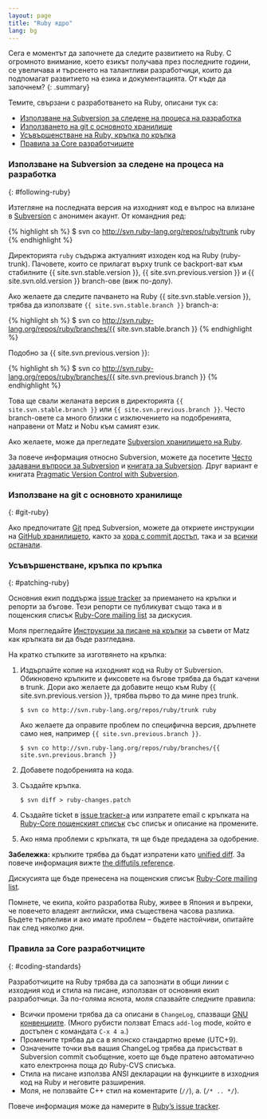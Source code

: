 ```yaml
---
layout: page
title: "Ruby ядро"
lang: bg
---
```


Сега е моментът да започнете да следите развитието на Ruby. С огромното
внимание, което езикът получава през последните години, се увеличава и
търсенето на талантливи разработчици, които да подпомагат развитието на езика и
документацията. От къде да започнем?
{: .summary}

Темите, свързани с разработването на Ruby, описани тук са:

* [Използване на Subversion за следене на процеса на разработка](#following-ruby)
* [Използването на git с основното хранилище](#git-ruby)
* [Усъвършенстване на Ruby, кръпка по кръпка](#patching-ruby)
* [Правила за Core разработчиците](#coding-standards)

### Използване на Subversion за следене на процеса на разработка
{: #following-ruby}

Изтегляне на последната версия на изходният код е въпрос на влизане в
[Subversion][1] с анонимен акаунт. От командния ред:

{% highlight sh %}
$ svn co http://svn.ruby-lang.org/repos/ruby/trunk ruby
{% endhighlight %}

Директорията `ruby` съдържа актуалният изходен код на Ruby (ruby-trunk).
Пачовете, които се прилагат върху trunk се backport-ват към стабилните
{{ site.svn.stable.version }}, {{ site.svn.previous.version }}
и {{ site.svn.old.version }} branch-ове (виж по-долу).

Ако желаете да следите пачването на Ruby {{ site.svn.stable.version }},
трябва да използвате `{{ site.svn.stable.branch }}` branch-a:

{% highlight sh %}
$ svn co http://svn.ruby-lang.org/repos/ruby/branches/{{ site.svn.stable.branch }}
{% endhighlight %}

Подобно за {{ site.svn.previous.version }}:

{% highlight sh %}
$ svn co http://svn.ruby-lang.org/repos/ruby/branches/{{ site.svn.previous.branch }}
{% endhighlight %}

Това ще свали желанaта версия в директорията `{{ site.svn.stable.branch }}` или
`{{ site.svn.previous.branch }}`. Често branch-овете са много близки с
изключението на подобренията, направени от Matz и Nobu към самият език.

Ако желаeте, може да прегледате [Subversion хранилището на Ruby][2].

За повече информация относно Subversion, можете да посетите [Често задавани
въпроси за Subversion][3] и [книгата за Subversion][4]. Друг вариaнт
е книгата [Pragmatic Version Control with Subversion][5].

### Използване на git с основното хранилище
{: #git-ruby}

Ако предпочитате [Git][6] пред Subversion, можете да откриете инструкции
на [GitHub хранилището][7], както за [хора с commit достъп][8], така и за
[всички останали][9].

### Усъвършенстване, кръпка по кръпка
{: #patching-ruby}

Основния екип поддържа [issue tracker][10] за приемането на кръпки и
репорти за бъгове. Тези репорти се публикуват също така и в пощенския
списък [Ruby-Core mailing list][mailing-lists] за дискусия.

Моля прегледайте [Инструкции за писане на кръпки][11] за съвети от Matz
как кръпката ви да бъде разгледана.

На кратко стъпките за изготвянето на кръпка:

1.  Издърпайте копие на изходният код на Ruby от Subversion. Обикновено
    кръпките и фиксовете на бъгове трябва да бъдат качени в trunk. Дори
    ако желаете да добавите нещо към Ruby {{ site.svn.previous.version }},
    трябва първо то да мине през trunk.

        $ svn co http://svn.ruby-lang.org/repos/ruby/trunk ruby

    Ако желаете да оправите проблем по специфична версия, дръпнете само нея,
    например `{{ site.svn.previous.branch }}`.

        $ svn co http://svn.ruby-lang.org/repos/ruby/branches/{{ site.svn.previous.branch }}

2.  Добавете подобренията на кода.

3.  Създайте кръпка.

        $ svn diff > ruby-changes.patch

4.  Създайте ticket в [issue tracker-а][10] или изпратете email с кръпката
    на [Ruby-Core пощенският списък][mailing-lists] със списък и описание
    на промените.

5.  Ако няма проблеми с кръпката, тя ще бъде предадена за одобрение.

**Забележка:** кръпките трябва да бъдат изпратени като [unified diff][12].
За повече информация вижте [the diffutils reference][13].

Дискусията ще бъде пренесена на пощенския списък
[Ruby-Core mailing list][mailing-lists].

Помнете, че екипа, който разработва Ruby, живее в Япония и въпреки, че
повечето владеят английски, има съществена часова разлика. Бъдете
търпеливи и ако имате проблем – бъдете настойчиви, опитайте пак след
няколко дни.

### Правила за Core разработчиците
{: #coding-standards}

Разработчиците на Ruby трябва да са запознати в общи линии с изходния код
и стила на писане, използван от основния екип разработчици. За по-голяма
яснота, моля спазвайте следните правила:

* Всички промени трябва да са описани в `ChangeLog`, спазващи
  [GNU конвенциите][14]. (Много рубисти ползват Emacs `add-log` mode,
  който е достъпен с командата `C-x 4 a`.)
* Промените трябва да са в японско стандартно време (UTC+9).
* Означените точки във вашия ChangeLog трябва да присъстват в Subversion
  commit съобщение, което ще бъде пратено автоматично като електронна
  поща до Ruby-CVS списъка.
* Стила на писане използва ANSI декларации на функциите в изходния код
  на Ruby и неговите разширения.
* Моля, не ползвайте C++ стил на коментарите (`//`), а. (`/* .. */`).

Повече информация може да намерите в [Ruby’s issue tracker][10].



[mailing-lists]: /bg/community/mailing-lists/
[1]: http://subversion.apache.org/
[2]: http://svn.ruby-lang.org/cgi-bin/viewvc.cgi/
[3]: http://subversion.apache.org/faq.html
[4]: http://svnbook.org
[5]: http://www.pragmaticprogrammer.com/titles/svn/
[6]: http://git-scm.com/
[7]: http://github.com/ruby/ruby
[8]: https://github.com/shyouhei/ruby/wiki/committerhowto
[9]: https://github.com/shyouhei/ruby/wiki/noncommitterhowto
[10]: https://bugs.ruby-lang.org/
[11]: http://blade.nagaokaut.ac.jp/cgi-bin/scat.rb/ruby/ruby-core/25139
[12]: http://www.gnu.org/software/diffutils/manual/html_node/Unified-Format.html
[13]: http://www.gnu.org/software/diffutils/manual/html_node/Merging-with-patch.html#Merging%20with%20patch
[14]: http://www.gnu.org/prep/standards/standards.html#Change-Logs
